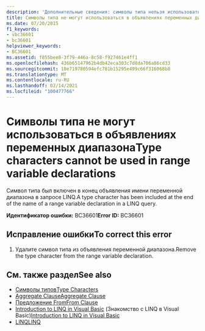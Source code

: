 ```yaml
---
description: 'Дополнительные сведения: символы типа нельзя использовать в объявлениях переменных диапазона'
title: Символы типа не могут использоваться в объявлениях переменных диапазона
ms.date: 07/20/2015
f1_keywords:
- vbc36601
- bc36601
helpviewer_keywords:
- BC36601
ms.assetid: f855bee8-3f79-446a-8c58-f927461e4ff1
ms.openlocfilehash: 436b65147962b4db42eca303c7d8da706a86cd33
ms.sourcegitcommit: 10e719780594efc781b15295e499c66f316068b8
ms.translationtype: MT
ms.contentlocale: ru-RU
ms.lasthandoff: 02/14/2021
ms.locfileid: "100477766"
---
```

# <a name="type-characters-cannot-be-used-in-range-variable-declarations"></a><span data-ttu-id="71fae-103">Символы типа не могут использоваться в объявлениях переменных диапазона</span><span class="sxs-lookup"><span data-stu-id="71fae-103">Type characters cannot be used in range variable declarations</span></span>

<span data-ttu-id="71fae-104">Символ типа был включен в конец объявления имени переменной диапазона в запросе LINQ.</span><span class="sxs-lookup"><span data-stu-id="71fae-104">A type character has been included at the end of the name of a range variable declaration in a LINQ query.</span></span>  
  
 <span data-ttu-id="71fae-105">**Идентификатор ошибки:** BC36601</span><span class="sxs-lookup"><span data-stu-id="71fae-105">**Error ID:** BC36601</span></span>  
  
## <a name="to-correct-this-error"></a><span data-ttu-id="71fae-106">Исправление ошибки</span><span class="sxs-lookup"><span data-stu-id="71fae-106">To correct this error</span></span>  
  
1. <span data-ttu-id="71fae-107">Удалите символ типа из объявления переменной диапазона.</span><span class="sxs-lookup"><span data-stu-id="71fae-107">Remove the type character from the range variable declaration.</span></span>  
  
## <a name="see-also"></a><span data-ttu-id="71fae-108">См. также раздел</span><span class="sxs-lookup"><span data-stu-id="71fae-108">See also</span></span>

- [<span data-ttu-id="71fae-109">Символы типов</span><span class="sxs-lookup"><span data-stu-id="71fae-109">Type Characters</span></span>](../programming-guide/language-features/data-types/type-characters.md)
- [<span data-ttu-id="71fae-110">Aggregate Clause</span><span class="sxs-lookup"><span data-stu-id="71fae-110">Aggregate Clause</span></span>](../language-reference/queries/aggregate-clause.md)
- [<span data-ttu-id="71fae-111">Предложение From</span><span class="sxs-lookup"><span data-stu-id="71fae-111">From Clause</span></span>](../language-reference/queries/from-clause.md)
- <span data-ttu-id="71fae-112">[Introduction to LINQ in Visual Basic](../programming-guide/language-features/linq/introduction-to-linq.md) (Знакомство с LINQ в Visual Basic)</span><span class="sxs-lookup"><span data-stu-id="71fae-112">[Introduction to LINQ in Visual Basic](../programming-guide/language-features/linq/introduction-to-linq.md)</span></span>
- [<span data-ttu-id="71fae-113">LINQ</span><span class="sxs-lookup"><span data-stu-id="71fae-113">LINQ</span></span>](../programming-guide/language-features/linq/index.md)
